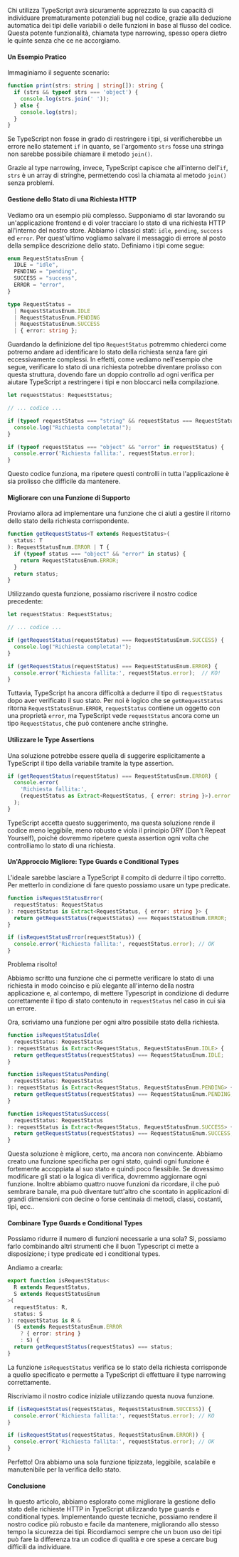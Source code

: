 Chi utilizza TypeScript avrà sicuramente apprezzato la sua capacità di individuare prematuramente potenziali bug nel codice, grazie alla deduzione automatica dei tipi delle variabili o delle funzioni in base al flusso del codice. Questa potente funzionalità, chiamata type narrowing, spesso opera dietro le quinte senza che ce ne accorgiamo.

#### Un Esempio Pratico

Immaginiamo il seguente scenario:

```typescript
function print(strs: string | string[]): string {
  if (strs && typeof strs === 'object') {
    console.log(strs.join(' '));
  } else {
    console.log(strs);
  }
}
```

Se TypeScript non fosse in grado di restringere i tipi, si verificherebbe un errore nello statement `if` in quanto, se l'argomento `strs` fosse una stringa non sarebbe possibile chiamare il metodo `join()`.

Grazie al type narrowing, invece, TypeScript capisce che all'interno dell'`if`, `strs` è un array di stringhe, permettendo così la chiamata al metodo `join()` senza problemi.

#### Gestione dello Stato di una Richiesta HTTP

Vediamo ora un esempio più complesso. Supponiamo di star lavorando su un'applicazione frontend e di voler tracciare lo stato di una richiesta HTTP all'interno del nostro store. Abbiamo i classici stati: `idle`, `pending`, `success` ed `error`. Per quest'ultimo vogliamo salvare il messaggio di errore al posto della semplice descrizione dello stato.
Definiamo i tipi come segue:

```typescript
enum RequestStatusEnum {
  IDLE = "idle",
  PENDING = "pending",
  SUCCESS = "success",
  ERROR = "error",
}

type RequestStatus =
  | RequestStatusEnum.IDLE
  | RequestStatusEnum.PENDING
  | RequestStatusEnum.SUCCESS
  | { error: string };
```

Guardando la definizione del tipo `RequestStatus` potremmo chiederci come potremo andare ad identificare lo stato della richiesta senza fare giri eccessivamente complessi.
In effetti, come vediamo nell'esempio che segue, verificare lo stato di una richiesta potrebbe diventare prolisso con questa struttura, dovendo fare un doppio controllo ad ogni verifica per aiutare TypeScript a restringere i tipi e non bloccarci nella compilazione.

```typescript
let requestStatus: RequestStatus;

// ... codice ...

if (typeof requestStatus === "string" && requestStatus === RequestStatusEnum.SUCCESS) {
  console.log("Richiesta completata!");
}

if (typeof requestStatus === "object" && "error" in requestStatus) {
  console.error('Richiesta fallita:', requestStatus.error);
}
```

Questo codice funziona, ma ripetere questi controlli in tutta l'applicazione è sia prolisso che difficile da mantenere.

#### Migliorare con una Funzione di Supporto

Proviamo allora ad implementare una funzione che ci aiuti a gestire il ritorno dello stato della richiesta corrispondente.

```typescript
function getRequestStatus<T extends RequestStatus>(
  status: T
): RequestStatusEnum.ERROR | T {
  if (typeof status === "object" && "error" in status) {
    return RequestStatusEnum.ERROR;
  }
  return status;
}
```

Utilizzando questa funzione, possiamo riscrivere il nostro codice precedente:

```typescript
let requestStatus: RequestStatus;

// ... codice ...

if (getRequestStatus(requestStatus) === RequestStatusEnum.SUCCESS) {
  console.log("Richiesta completata!");
}

if (getRequestStatus(requestStatus) === RequestStatusEnum.ERROR) {
  console.error('Richiesta fallita:', requestStatus.error);  // KO!
}
```

Tuttavia, TypeScript ha ancora difficoltà a dedurre il tipo di `requestStatus` dopo aver verificato il suo stato. Per noi è logico che se `getRequestStatus` ritorna `RequestStatusEnum.ERROR`, `requestStatus` contiene un oggetto con una proprietà `error`, ma TypeScript vede `requestStatus` ancora come un tipo `RequestStatus`, che può contenere anche stringhe.

#### Utilizzare le Type Assertions

Una soluzione potrebbe essere quella di suggerire esplicitamente a TypeScript il tipo della variabile tramite la type assertion.

```typescript
if (getRequestStatus(requestStatus) === RequestStatusEnum.ERROR) {
  console.error(
    'Richiesta fallita:',
    (requestStatus as Extract<RequestStatus, { error: string }>).error
  );
}
```

TypeScript accetta questo suggerimento, ma questa soluzione rende il codice meno leggibile, meno robusto e viola il principio DRY (Don't Repeat Yourself), poiché dovremmo ripetere questa assertion ogni volta che controlliamo lo stato di una richiesta.

#### Un'Approccio Migliore: Type Guards e Conditional Types

L'ideale sarebbe lasciare a TypeScript il compito di dedurre il tipo corretto. Per metterlo in condizione di fare questo possiamo usare un type predicate.

```typescript
function isRequestStatusError(
  requestStatus: RequestStatus
): requestStatus is Extract<RequestStatus, { error: string }> {
  return getRequestStatus(requestStatus) === RequestStatusEnum.ERROR;
}

if (isRequestStatusError(requestStatus)) {
  console.error('Richiesta fallita:', requestStatus.error); // OK
}
```

Problema risolto!

Abbiamo scritto una funzione che ci permette verificare lo stato di una richiesta in modo coinciso e più elegante all'interno della nostra applicazione e, al contempo, di mettere Typescript in condizione di dedurre correttamente il tipo di stato contenuto in `requestStatus` nel caso in cui sia un errore.

Ora, scriviamo una funzione per ogni altro possibile stato della richiesta.

```typescript
function isRequestStatusIdle(
  requestStatus: RequestStatus
): requestStatus is Extract<RequestStatus, RequestStatusEnum.IDLE> {
  return getRequestStatus(requestStatus) === RequestStatusEnum.IDLE;
}

function isRequestStatusPending(
  requestStatus: RequestStatus
): requestStatus is Extract<RequestStatus, RequestStatusEnum.PENDING> {
  return getRequestStatus(requestStatus) === RequestStatusEnum.PENDING;
}

function isRequestStatusSuccess(
  requestStatus: RequestStatus
): requestStatus is Extract<RequestStatus, RequestStatusEnum.SUCCESS> {
  return getRequestStatus(requestStatus) === RequestStatusEnum.SUCCESS;
}
```

Questa soluzione è migliore, certo, ma ancora non convincente. Abbiamo creato una funzione specificha per ogni stato, quindi ogni funzione è fortemente accoppiata al suo stato e quindi poco flessibile. Se dovessimo modificare gli stati o la logica di verifica, dovremmo aggiornare ogni funzione. Inoltre abbiamo quattro nuove funzioni da ricordare, il che può sembrare banale, ma può diventare tutt'altro che scontato in applicazioni di grandi dimensioni con decine o forse centinaia di metodi, classi, costanti, tipi, ecc..

#### Combinare Type Guards e Conditional Types

Possiamo ridurre il numero di funzioni necessarie a una sola?
Sì, possiamo farlo combinando altri strumenti che il buon Typescript ci mette a disposizione; i type predicate ed i conditional types.

Andiamo a crearla:

```typescript
export function isRequestStatus<
  R extends RequestStatus,
  S extends RequestStatusEnum
>(
  requestStatus: R,
  status: S
): requestStatus is R &
  (S extends RequestStatusEnum.ERROR
    ? { error: string }
    : S) {
  return getRequestStatus(requestStatus) === status;
}
```

La funzione `isRequestStatus` verifica se lo stato della richiesta corrisponde a quello specificato e permette a TypeScript di effettuare il type narrowing correttamente.

Riscriviamo il nostro codice iniziale utilizzando questa nuova funzione.

```typescript
if (isRequestStatus(requestStatus, RequestStatusEnum.SUCCESS)) {
  console.error('Richiesta fallita:', requestStatus.error); // KO
}

if (isRequestStatus(requestStatus, RequestStatusEnum.ERROR)) {
  console.error('Richiesta fallita:', requestStatus.error); // OK
}
```

Perfetto! Ora abbiamo una sola funzione tipizzata, leggibile, scalabile e manutenibile per la verifica dello stato.

#### Conclusione

In questo articolo, abbiamo esplorato come migliorare la gestione dello stato delle richieste HTTP in TypeScript utilizzando type guards e conditional types. Implementando queste tecniche, possiamo rendere il nostro codice più robusto e facile da mantenere, migliorando allo stesso tempo la sicurezza dei tipi. Ricordiamoci sempre che un buon uso dei tipi può fare la differenza tra un codice di qualità e ore spese a cercare bug difficili da individuare.
